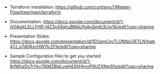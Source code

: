 * Terraform installation: https://github.com/curtismu7/Master-Flow/tree/main/terraform

* Documentation: https://docs.google.com/document/d/1-jV0AqXLELLFHR-I4Z3n43qhuBMaUfgAvQmtk3Lhy5k/edit?usp=sharing
  
* Presentation Slides:  https://docs.google.com/presentation/d/1D2amCevTLONfaLGETLN1nqb47J_g7dDRvcHW7IcZFik/edit?usp=sharing

* Sample Configuration files to get you started: https://docs.google.com/document/d/1-8rlWhzDs7rYky76jMZBibLyqH43XHhyvP9UZXNm5fs/edit?usp=sharing





